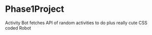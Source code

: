 # Phase1Project
Activity Bot fetches API of random activities to do plus really cute CSS coded Robot

